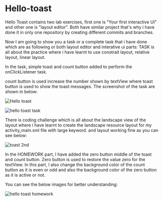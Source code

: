 # Hello-toast
Hello Toast contains two lab exercises, first one is "Your first interactive UI" and other one is "layout editor". Both have similar project that's why i have done it in only one repository by creating different commits and branches.

Now I am going to show you a task or a complete task that i have done which are as following or both layout editor and interative ui parts: TASK is all about the practice where i have learnt to use constrait layout, relative layout, linear layout.

In the task, simple toast and count button added to perform the onClickListener task.

count button is used increase the number shown by textView where toast button is used to show the toast messages. The screenshot of the task are shown in below:



![Hello toast](https://user-images.githubusercontent.com/81868097/145568907-534cb35f-afa2-4674-89de-255d66fa1a85.JPG)

![hello toast task](https://user-images.githubusercontent.com/81868097/145570059-576e76ce-90da-4841-a148-53791cefb0f5.gif)


There is coding challenge which is all about the landscape view of the layout where i have learnt to create the landscape resource layout for my activity_main.xml file with large keyword. and layout working fine as you can see below:

![toast 2nd](https://user-images.githubusercontent.com/81868097/145570541-8a70ab08-a6f9-40e1-be31-89351794164d.JPG)

In the HOMEWORK part, I have added the zero button middle of the toast and count button. Zero button is used to restore the value zero for the textView. In this part, I also change the background color of the count button as it is even or odd and also the background color of the zero button as it is active or not.

You can see the below images for better understanding:

![hello toast homework](https://user-images.githubusercontent.com/81868097/145576510-4acea6b9-c855-498b-95ee-09ae47b53d67.gif)
